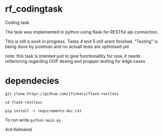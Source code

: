 # rf_codingtask
Coding task 

The task was implemented in python using flask for RESTful api connection. 

This is still a work in progress. Tasks 4 and 5 still arent finished. "Testing" is being done by postman and no actuall tests are optimised yet

note: this task is intented just to give functionallity for now, it needs refactoring regarding OOP desing and propper testing for edge cases

# dependecies
`git clone https://github.com/jfinkels/flask-restless`

 `cd flask-restless`

`pip install -r requirements-doc.txt`

To run write 
`python main.py`



Ard Kelmendi
